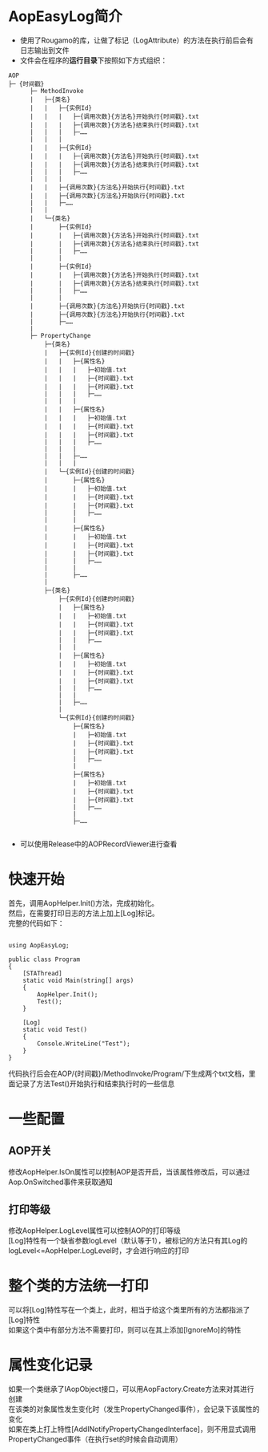 # AopEasyLog简介
* 使用了Rougamo的库，让做了标记（LogAttribute）的方法在执行前后会有日志输出到文件
* 文件会在程序的**运行目录**下按照如下方式组织：
```
AOP
├─ {时间戳}
      ├─ MethodInvoke
      |   ├─{类名}
      |   |   ├─{实例Id}
      |   |   |   ├─{调用次数}{方法名}开始执行{时间戳}.txt
      |   |   |   ├─{调用次数}{方法名}结束执行{时间戳}.txt
      |   |   |   ├─……
      |   |   |   
      |   |   ├─{实例Id}
      |   |   |   ├─{调用次数}{方法名}开始执行{时间戳}.txt
      |   |   |   ├─{调用次数}{方法名}结束执行{时间戳}.txt
      |   |   |   ├─……
      |   |   |
      |   |   ├─{调用次数}{方法名}开始执行{时间戳}.txt
      |   |   ├─{调用次数}{方法名}开始执行{时间戳}.txt
      |   |   ├─……
      |   |
      |   └─{类名}
      |       ├─{实例Id}
      |       |   ├─{调用次数}{方法名}开始执行{时间戳}.txt
      |       |   ├─{调用次数}{方法名}结束执行{时间戳}.txt
      |       |   ├─……
      |       |
      |       ├─{实例Id}
      |       |   ├─{调用次数}{方法名}开始执行{时间戳}.txt
      |       |   ├─{调用次数}{方法名}结束执行{时间戳}.txt
      |       |   ├─……
      |       |
      |       ├─{调用次数}{方法名}开始执行{时间戳}.txt
      |       ├─{调用次数}{方法名}开始执行{时间戳}.txt
      |       ├─……
      |
      ├─ PropertyChange
          ├─{类名}
          |   ├─{实例Id}{创建的时间戳}
          |   |   ├─{属性名}
          |   |   |   ├─初始值.txt
          |   |   |   ├─{时间戳}.txt
          |   |   |   ├─{时间戳}.txt
          |   |   |   ├─……
          |   |   |
          |   |   ├─{属性名}
          |   |   |   ├─初始值.txt
          |   |   |   ├─{时间戳}.txt
          |   |   |   ├─{时间戳}.txt
          |   |   |   ├─……
          |   |   |
          |   |   ├─……
          |   |   |
          |   └─{实例Id}{创建的时间戳}
          |       ├─{属性名}
          |       |   ├─初始值.txt
          |       |   ├─{时间戳}.txt
          |       |   ├─{时间戳}.txt
          |       |   ├─……
          |       |
          |       ├─{属性名}
          |       |   ├─初始值.txt
          |       |   ├─{时间戳}.txt
          |       |   ├─{时间戳}.txt
          |       |   ├─……
          |       |
          |       ├─……
          |
          ├─{类名}
              ├─{实例Id}{创建的时间戳}
              |   ├─{属性名}
              |   |   ├─初始值.txt
              |   |   ├─{时间戳}.txt
              |   |   ├─{时间戳}.txt
              |   |   ├─……
              |   |
              |   ├─{属性名}
              |   |   ├─初始值.txt
              |   |   ├─{时间戳}.txt
              |   |   ├─{时间戳}.txt
              |   |   ├─……
              |   |
              |   ├─……
              |   
              └─{实例Id}{创建的时间戳}
                  ├─{属性名}
                  |   ├─初始值.txt
                  |   ├─{时间戳}.txt
                  |   ├─{时间戳}.txt
                  |   ├─……
                  |
                  ├─{属性名}
                  |   ├─初始值.txt
                  |   ├─{时间戳}.txt
                  |   ├─{时间戳}.txt
                  |   ├─……
                  |
                  ├─……


```
* 可以使用Release中的AOPRecordViewer进行查看

# 快速开始
首先，调用AopHelper.Init()方法，完成初始化。<br>
然后，在需要打印日志的方法上加上[Log]标记。<br>
完整的代码如下：<br>

<pre><code>
using AopEasyLog;

public class Program
{
    [STAThread]
    static void Main(string[] args)
    {
        AopHelper.Init();
        Test();
    }

    [Log]
    static void Test()
    {
        Console.WriteLine("Test");
    }
}
</code></pre>
代码执行后会在AOP/{时间戳}/MethodInvoke/Program/下生成两个txt文档，里面记录了方法Test()开始执行和结束执行时的一些信息

# 一些配置

## AOP开关
修改AopHelper.IsOn属性可以控制AOP是否开启，当该属性修改后，可以通过Aop.OnSwitched事件来获取通知

## 打印等级
修改AopHelper.LogLevel属性可以控制AOP的打印等级<br>
[Log]特性有一个缺省参数logLevel（默认等于1），被标记的方法只有其Log的logLevel<=AopHelper.LogLevel时，才会进行响应的打印

# 整个类的方法统一打印
可以将[Log]特性写在一个类上，此时，相当于给这个类里所有的方法都指派了[Log]特性<br>
如果这个类中有部分方法不需要打印，则可以在其上添加[IgnoreMo]的特性

# 属性变化记录
如果一个类继承了IAopObject接口，可以用AopFactory.Create方法来对其进行创建<br>
在该类的对象属性发生变化时（发生PropertyChanged事件），会记录下该属性的变化<br>
如果在类上打上特性[AddINotifyPropertyChangedInterface]，则不用显式调用PropertyChanged事件（在执行set的时候会自动调用）



